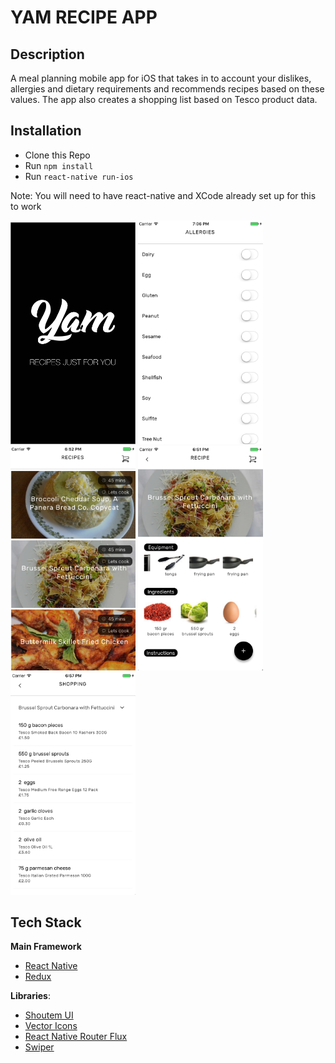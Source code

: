 # YAM RECIPE APP

## Description
A meal planning mobile app for iOS that takes in to account your dislikes, allergies and dietary requirements and recommends recipes based on these values.  The app also creates a shopping list based on Tesco product data.

## Installation

* Clone this Repo
* Run `npm install`
* Run `react-native run-ios`

Note: You will need to have react-native and XCode already set up for this to work

<img src="./app/images/yam-homepage-2.png" alt="Yam" width=200px/>
<img src="./app/images/Allergies.png" alt="Yam" width=200px/>

<img src="./app/images/RecipeList.png" alt="Yam" width=200px/>
<img src="./app/images/RecipeDetailPage.png" alt="Yam" width=200px/>
<img src="./app/images/ShoppingList.png" alt="Yam" width=200px/>

## Tech Stack

**Main Framework**
* [React Native](https://github.com/facebook/react-native)
* [Redux](https://github.com/reactjs/redux)

**Libraries**:
* [Shoutem UI](https://github.com/shoutem/ui)
*  [Vector Icons](https://github.com/oblador/react-native-vector-icons)
* [React Native Router Flux](https://github.com/oblador/react-native-vector-icons)
* [Swiper](https://github.com/leecade/react-native-swiper)
